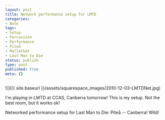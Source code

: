 ```yaml
---
layout: post
title: Network performance setup for LMTD
categories:
- Note
tags:
- Setup
- Percussion
- Performance
- Piteå
- Malletkat
- Last Man to Die
status: publish
type: post
published: true
meta: {}
---
```


![]({{ site.baseurl }}/assets/squarespace_images/2010-12-03-LMTDNet.jpg)

I'm playing in LMTD at CCAS, Canberra tomorrow! This is my setup. Not the best room, but it works ok! 

Networked performance setup for Last Man to Die: Piteå -- Canberra! Wild!

